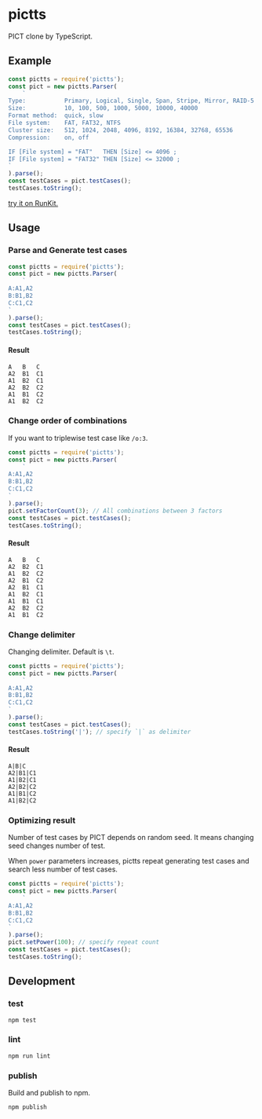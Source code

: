 # pictts

PICT clone by TypeScript.

## Example

```typescript
const pictts = require('pictts');
const pict = new pictts.Parser(
    `
Type:           Primary, Logical, Single, Span, Stripe, Mirror, RAID-5
Size:           10, 100, 500, 1000, 5000, 10000, 40000
Format method:  quick, slow
File system:    FAT, FAT32, NTFS
Cluster size:   512, 1024, 2048, 4096, 8192, 16384, 32768, 65536
Compression:    on, off

IF [File system] = "FAT"   THEN [Size] <= 4096 ;
IF [File system] = "FAT32" THEN [Size] <= 32000 ;
`
).parse();
const testCases = pict.testCases();
testCases.toString();
```

[try it on RunKit.](https://npm.runkit.com/pictts)

## Usage

### Parse and Generate test cases

```typescript
const pictts = require('pictts');
const pict = new pictts.Parser(
    `
A:A1,A2
B:B1,B2
C:C1,C2
`
).parse();
const testCases = pict.testCases();
testCases.toString();
```

#### Result

```
A	B	C
A2	B1	C1
A1	B2	C1
A2	B2	C2
A1	B1	C2
A1	B2	C2
```

### Change order of combinations

If you want to triplewise test case like `/o:3`.

```typescript
const pictts = require('pictts');
const pict = new pictts.Parser(
    `
A:A1,A2
B:B1,B2
C:C1,C2
`
).parse();
pict.setFactorCount(3); // All combinations between 3 factors
const testCases = pict.testCases();
testCases.toString();
```

#### Result

```
A	B	C
A2	B2	C1
A1	B2	C2
A2	B1	C2
A2	B1	C1
A1	B2	C1
A1	B1	C1
A2	B2	C2
A1	B1	C2
```

### Change delimiter

Changing delimiter.
Default is `\t`.

```typescript
const pictts = require('pictts');
const pict = new pictts.Parser(
    `
A:A1,A2
B:B1,B2
C:C1,C2
`
).parse();
const testCases = pict.testCases();
testCases.toString('|'); // specify `|` as delimiter
```

#### Result

```
A|B|C
A2|B1|C1
A1|B2|C1
A2|B2|C2
A1|B1|C2
A1|B2|C2
```

### Optimizing result

Number of test cases by PICT depends on random seed.
It means changing seed changes number of test.

When `power` parameters increases, pictts repeat generating test cases and search less number of test cases.

```typescript
const pictts = require('pictts');
const pict = new pictts.Parser(
    `
A:A1,A2
B:B1,B2
C:C1,C2
`
).parse();
pict.setPower(100); // specify repeat count
const testCases = pict.testCases();
testCases.toString();
```

## Development

### test

```
npm test
```

### lint

```
npm run lint
```

### publish

Build and publish to npm.

```
npm publish
```
